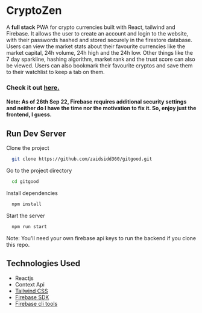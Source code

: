 <h1>CryptoZen</h1>

<p>A <strong>full stack</strong> PWA for crypto currencies built with React, tailwind and Firebase. It allows the user to create an account and login to the website, with their passwords hashed and stored securely in the firestore database. Users can view the market stats about their favourite currencies like the market capital, 24h volume, 24h high and the 24h low. Other things like the 7 day sparkline, hashing algorithm, market rank and the trust score can also be viewed. Users can also bookmark their favourite cryptos and save them to their watchlist to keep a tab on them. </p>

<h3>Check it out <a href="https://zaidsidd360.github.io/cryptozen">here.</a></h3>
<h4>Note: As of 26th Sep 22, Firebase requires additional security settings and neither do I have the time nor the motivation to fix it. So, enjoy just the frontend, I guess.</h4>

## Run Dev Server

Clone the project

```bash
  git clone https://github.com/zaidsidd360/gitgood.git
```

Go to the project directory

```bash
  cd gitgood
```

Install dependencies

```bash
  npm install
```

Start the server

```bash
  npm run start
```

Note: You'll need your own firebase api keys to  run the backend if you clone this repo.

<h2>Technologies Used</h2>

<ul>
<li>Reactjs</li>
<li>Context Api</li>
<li><a href="https://github.com/tailwindlabs/tailwindcss" target="_blank">Tailwind CSS</a></li>
<li><a href="https://github.com/firebase/firebase-js-sdk" target="_blank">Firebase SDK</a></li>
<li><a href="https://github.com/firebase/firebase-tools" target="_blank">Firebase cli tools</a></li>
</ul>



